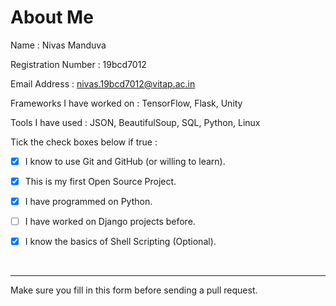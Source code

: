 <!-- ⚠️⚠️ Do Not Delete These Comments. ⚠️⚠️ -->
<!-- Please read these comments/instructions carefully and do accordingly  -->
<!-- Read our Rules of Conduct: https://github.com/Open-Source-Community-VIT-AP/WSoC-TestRepo2/blob/master/.github/CODE_OF_CONDUCT.md -->
<!--- Add your Name followed by your registration number in the title above -->

# About Me

<!--- Fill in the details below before sending us a pull request -->

Name : Nivas Manduva

Registration Number : 19bcd7012

Email Address : nivas.19bcd7012@vitap.ac.in

Frameworks I have worked on : TensorFlow, Flask, Unity

Tools I have used : JSON, BeautifulSoup, SQL, Python, Linux

<!--- To mark a checkbox, just add an x between the square brackets.
      Example : [ ] becomes [x] -->
      
Tick the check boxes below if true : 

- [x] I know to use Git and GitHub (or willing to learn).

- [x] This is my first Open Source Project.

- [x] I have programmed on Python.

- [ ] I have worked on Django projects before.

- [x] I know the basics of Shell Scripting (Optional).

<br>

---

Make sure you fill in this form before sending a pull request.

<!-- Before submitting, click on the preview tab to check your work so far-->